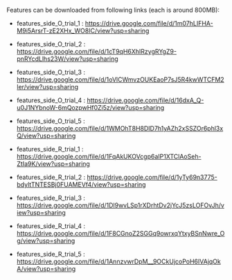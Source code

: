 Features can be downloaded from following links (each is around 800MB):

- features_side_O_trial_1 : https://drive.google.com/file/d/1m07hLIFHA-M9i5ArsrT-zE2XHx_WO8IC/view?usp=sharing
- features_side_O_trial_2 : https://drive.google.com/file/d/1cT9qH6XhIRzygRYgZ9-pnRYcdLlhs23W/view?usp=sharing
- features_side_O_trial_3 : https://drive.google.com/file/d/1oVlCWmvzOUKEaoP7sJ5R4kwWTCFM2ler/view?usp=sharing
- features_side_O_trial_4 : https://drive.google.com/file/d/16dxA_Q-u0J1NYbnoW-6mQozpwHf0Zi5z/view?usp=sharing
- features_side_O_trial_5 : https://drive.google.com/file/d/1WMOhT8H8DID7h1yAZh2xSSZOr6phl3xQ/view?usp=sharing

- features_side_R_trial_1 : https://drive.google.com/file/d/1FqAkUKOVcgp6aIP1XTClAoSeh-ZtIa9K/view?usp=sharing
- features_side_R_trial_2 : https://drive.google.com/file/d/1yTy69n3775-bdyltTNTESBj0FUAMEVf4/view?usp=sharing
- features_side_R_trial_3 : https://drive.google.com/file/d/1Dl9wvLSp1rXDrhtDv2jYcJ5zsLOFOvJh/view?usp=sharing
- features_side_R_trial_4 : https://drive.google.com/file/d/1F8CGnoZ2SGGq9owrxqYtxyBSnNwre_Og/view?usp=sharing
- features_side_R_trial_5 : https://drive.google.com/file/d/1AnnzvwrDpM__9OCkUjcoPoH6IVAjqOkA/view?usp=sharing
